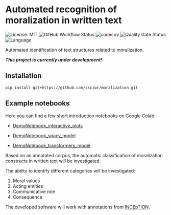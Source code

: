 # Automated recognition of moralization in written text

![License: MIT](https://img.shields.io/github/license/ssciwr/moralization)
![GitHub Workflow Status](https://img.shields.io/github/actions/workflow/status/ssciwr/moralization/ci.yml?branch=main)
![codecov](https://img.shields.io/codecov/c/github/ssciwr/moralization)
![Quality Gate Status](https://sonarcloud.io/api/project_badges/measure?project=ssciwr_moralization&metric=alert_status)
![Language](https://img.shields.io/github/languages/top/ssciwr/moralization)

Automated identification of text structures related to moralization.

**_This project is currently under development!_**

## Installation

```
pip install git+https://github.com/ssciwr/moralization.git
```

## Example notebooks
Here you can find a few short introduction notebooks on Google Colab.

- [DemoNotebook_interactive_plots](https://colab.research.google.com/github/ssciwr/moralization/blob/main/notebooks/DemoNotebook_interactive_plots.ipynb)

- [DemoNotebook_spacy_model](https://colab.research.google.com/github/ssciwr/moralization/blob/main/notebooks/DemoNotebook_spacy_model.ipynb)

- [DemoNotebook_transformers_model](https://colab.research.google.com/github/ssciwr/moralization/blob/main/notebooks/DemoNotebook_transformers_model.ipynb)

Based on an annotated corpus, the automatic classification of moralization constructs in written text will be investigated.

The ability to identify different categories will be investigated:
1. Moral values
1. Acting entities
1. Communicative role
1. Consequence

The developed software will work with annotations from [INCEpTION](https://inception-project.github.io/).

